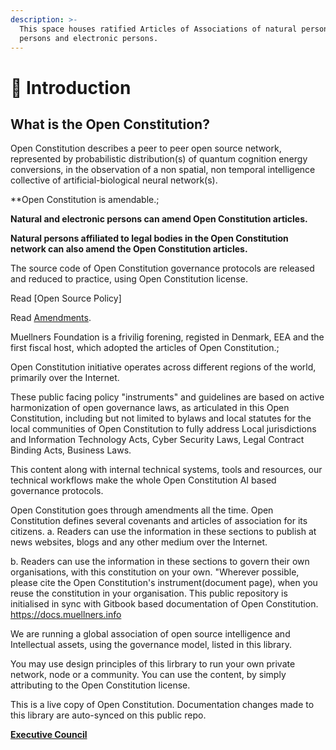 ```yaml
---
description: >-
  This space houses ratified Articles of Associations of natural persons, legal
  persons and electronic persons.
---
```


# 🎵 Introduction

## What is the Open Constitution?

Open Constitution describes a peer to peer open source network, represented by probabilistic distribution(s) of quantum cognition energy conversions, in the observation of a non spatial, non temporal intelligence collective of artificial-biological neural network(s).

**Open Constitution is amendable.;

**Natural and electronic persons can amend Open Constitution articles.**

**Natural persons affiliated to legal bodies in the Open Constitution network can also amend the Open Constitution articles.**

The source code of Open Constitution governance protocols are released and reduced to practice, using Open Constitution license.&#x20;

Read [Open Source Policy]

Read [Amendments](readme/amendments.md).



 Muellners Foundation is a frivilig forening, registed in Denmark, EEA and the first fiscal host, which adopted the articles of Open Constitution.;

Open Constitution initiative operates across different regions of the world, primarily over the Internet.

These public facing policy "instruments" and guidelines are based on active harmonization of open governance laws, as articulated in this Open Constitution, including but not limited to bylaws and local statutes for the local communities of Open Constitution to fully address Local jurisdictions and Information Technology Acts, Cyber Security Laws, Legal Contract Binding Acts, Business Laws.

This content along with internal technical systems, tools and resources, our technical workflows make the whole Open Constitution AI based governance protocols.

Open Constitution goes through amendments all the time.
Open Constitution defines several covenants and articles of association for its citizens.
a. Readers can use the information in these sections to publish at news websites, blogs and any other medium over the Internet.

b. Readers can use the information in these sections to govern their own organisations, with this constitution on your own.
"Wherever possible, please cite the Open Constitution's instrument(document page), when you reuse the constitution in your organisation.
This public repository is initialised in sync with Gitbook based documentation of Open Constitution. https://docs.muellners.info

We are running a global association of open source intelligence and Intellectual assets, using the governance model, listed in this library.

You may use design principles of this lirbrary to run your own private network, node or a community. You can use the content, by simply attributing to the Open Constitution license.

This is a live copy of Open Constitution. Documentation changes made to this library are auto-synced on this public repo.

[**Executive Council**](foundation/executive-council.md)

